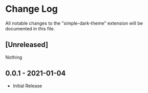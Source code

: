 # Change Log

All notable changes to the "simple-dark-theme" extension will be documented in this file.

## [Unreleased]

Nothing

## 0.0.1 - 2021-01-04

- Initial Release
